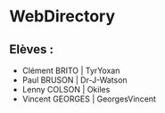 # WebDirectory

## Elèves :

- Clément BRITO | TyrYoxan
- Paul BRUSON | Dr-J-Watson
- Lenny COLSON | Okiles
- Vincent GEORGES | GeorgesVincent
